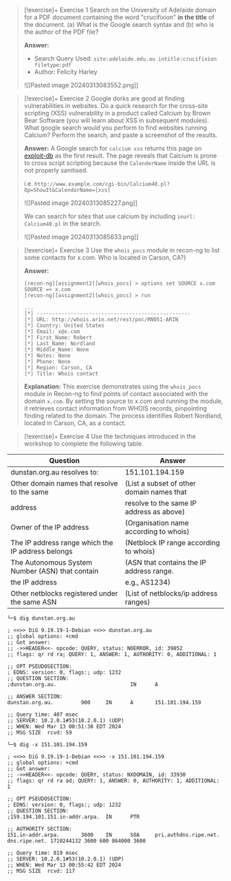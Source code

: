 
> [!exercise]+ Exercise 1
> Search on the University of Adelaide domain for a PDF document containing the word "crucifixion" **in the title** of the document. (a) What is the Google search syntax and (b) who is the author of the PDF file?
> 
> **Answer:**
> - Search Query Used: `site:adelaide.edu.au intitle:crucifixion filetype:pdf`
> - Author: Felicity Harley
>   
> ![[Pasted image 20240313083552.png]]


> [!exercise]+ Exercise 2
> Google dorks are good at finding vulnerabilities in websites. Do a quick research for the cross-site scripting (XSS) vulnerability in a product called Calcium by Brown Bear Software (you will learn about XSS in subsequent modules). What google search would you perform to find websites running Calcium? Perform the search, and paste a screenshot of the results.
> 
> **Answer:**
> A Google search for `calcium xss` returns this page on [exploit-db](https://www.exploit-db.com/exploits/31858) as the first result. The page reveals that Calcium is prone to cross script scripting because the `CalenderName` inside the URL is not properly sanitised. 
> 
> i.e. `http://www.example.com/cgi-bin/Calcium40.pl?Op=ShowIt&CalendarName=[xss]`
> 
> ![[Pasted image 20240313085227.png]]
> 
> We can search for sites that use calcium by including `inurl: Calcium40.pl` in the search.
> 
> ![[Pasted image 20240313085633.png]]


> [!exercise]+ Exercise 3
> Use the `whois_pocs` module in recon-ng to list some contacts for x.com. Who is located in Carson, CA?}
> 
> **Answer:**
>
> ```
> [recon-ng][assignment2][whois_pocs] > options set SOURCE x.com
> SOURCE => x.com
> [recon-ng][assignment2][whois_pocs] > run
>
> ...
> [*] --------------------------------------------------
> [*] URL: http://whois.arin.net/rest/poc/RNO51-ARIN
> [*] Country: United States
> [*] Email: x@x.com
> [*] First_Name: Robert
> [*] Last_Name: Nordland
> [*] Middle_Name: None
> [*] Notes: None
> [*] Phone: None
> [*] Region: Carson, CA
> [*] Title: Whois contact
> ```
>
> **Explanation:** This exercise demonstrates using the `whois_pocs` module in Recon-ng to find points of contact associated with the domain `x.com`. By setting the source to x.com and running the module, it retrieves contact information from WHOIS records, pinpointing finding related to the domain. The process identifies Robert Nordland, located in Carson, CA, as a contact.

> [!exercise]+ Exercise 4
> Use the techniques introduced in the workshop to complete the following table.
> 

| **Question**                                      | **Answer**                                |
| ------------------------------------------------- | ----------------------------------------- |
| dunstan.org.au resolves to:                       | 151.101.194.159                           |
| Other domain names that resolve to the same       | (List a subset of other domain names that |
| address                                           | resolve to the same IP address as above)  |
| Owner of the IP address                           | (Organisation name according to whois)    |
| The IP address range which the IP address belongs | (Netblock IP range according to whois)    |
| The Autonomous System Number (ASN) that contain   | (ASN that contains the IP address range.  |
| the IP address                                    | e.g., AS1234)                             |
| Other netblocks registered under the same ASN     | (List of netblocks/ip address ranges)     |

```shell
└─$ dig dunstan.org.au

; <<>> DiG 9.19.19-1-Debian <<>> dunstan.org.au
;; global options: +cmd
;; Got answer:
;; ->>HEADER<<- opcode: QUERY, status: NOERROR, id: 39852
;; flags: qr rd ra; QUERY: 1, ANSWER: 1, AUTHORITY: 0, ADDITIONAL: 1

;; OPT PSEUDOSECTION:
; EDNS: version: 0, flags:; udp: 1232
;; QUESTION SECTION:
;dunstan.org.au.                        IN      A

;; ANSWER SECTION:
dunstan.org.au.         900     IN      A       151.101.194.159

;; Query time: 407 msec
;; SERVER: 10.2.0.1#53(10.2.0.1) (UDP)
;; WHEN: Wed Mar 13 00:51:38 EDT 2024
;; MSG SIZE  rcvd: 59
```

```shell
└─$ dig -x 151.101.194.159 

; <<>> DiG 9.19.19-1-Debian <<>> -x 151.101.194.159
;; global options: +cmd
;; Got answer:
;; ->>HEADER<<- opcode: QUERY, status: NXDOMAIN, id: 33930
;; flags: qr rd ra ad; QUERY: 1, ANSWER: 0, AUTHORITY: 1, ADDITIONAL: 1

;; OPT PSEUDOSECTION:
; EDNS: version: 0, flags:; udp: 1232
;; QUESTION SECTION:
;159.194.101.151.in-addr.arpa.  IN      PTR

;; AUTHORITY SECTION:
151.in-addr.arpa.       3600    IN      SOA     pri.authdns.ripe.net. dns.ripe.net. 1710244132 3600 600 864000 3600

;; Query time: 819 msec
;; SERVER: 10.2.0.1#53(10.2.0.1) (UDP)
;; WHEN: Wed Mar 13 00:55:42 EDT 2024
;; MSG SIZE  rcvd: 117
```